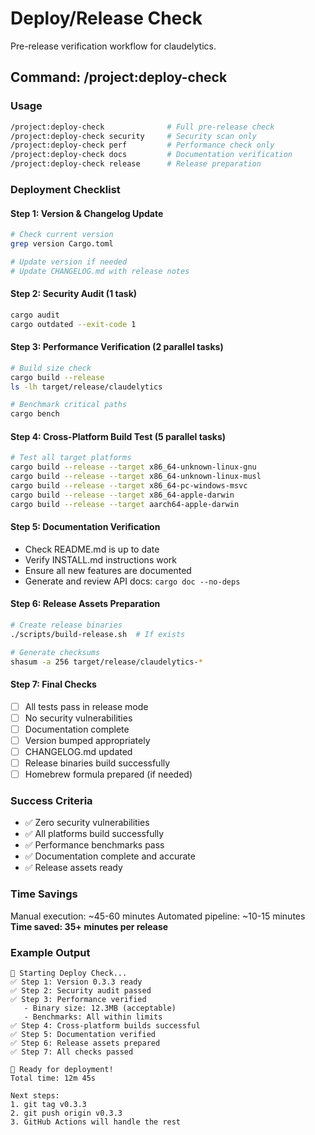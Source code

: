 # Deploy/Release Check

Pre-release verification workflow for claudelytics.

## Command: /project:deploy-check

### Usage
```bash
/project:deploy-check              # Full pre-release check
/project:deploy-check security     # Security scan only
/project:deploy-check perf         # Performance check only
/project:deploy-check docs         # Documentation verification
/project:deploy-check release      # Release preparation
```

### Deployment Checklist

#### Step 1: Version & Changelog Update
```bash
# Check current version
grep version Cargo.toml

# Update version if needed
# Update CHANGELOG.md with release notes
```

#### Step 2: Security Audit (1 task)
```bash
cargo audit
cargo outdated --exit-code 1
```

#### Step 3: Performance Verification (2 parallel tasks)
```bash
# Build size check
cargo build --release
ls -lh target/release/claudelytics

# Benchmark critical paths
cargo bench
```

#### Step 4: Cross-Platform Build Test (5 parallel tasks)
```bash
# Test all target platforms
cargo build --release --target x86_64-unknown-linux-gnu
cargo build --release --target x86_64-unknown-linux-musl  
cargo build --release --target x86_64-pc-windows-msvc
cargo build --release --target x86_64-apple-darwin
cargo build --release --target aarch64-apple-darwin
```

#### Step 5: Documentation Verification
- Check README.md is up to date
- Verify INSTALL.md instructions work
- Ensure all new features are documented
- Generate and review API docs: `cargo doc --no-deps`

#### Step 6: Release Assets Preparation
```bash
# Create release binaries
./scripts/build-release.sh  # If exists

# Generate checksums
shasum -a 256 target/release/claudelytics-*
```

#### Step 7: Final Checks
- [ ] All tests pass in release mode
- [ ] No security vulnerabilities
- [ ] Documentation complete
- [ ] Version bumped appropriately
- [ ] CHANGELOG.md updated
- [ ] Release binaries build successfully
- [ ] Homebrew formula prepared (if needed)

### Success Criteria
- ✅ Zero security vulnerabilities
- ✅ All platforms build successfully
- ✅ Performance benchmarks pass
- ✅ Documentation complete and accurate
- ✅ Release assets ready

### Time Savings
Manual execution: ~45-60 minutes
Automated pipeline: ~10-15 minutes
**Time saved: 35+ minutes per release**

### Example Output
```
🚀 Starting Deploy Check...
✅ Step 1: Version 0.3.3 ready
✅ Step 2: Security audit passed
✅ Step 3: Performance verified
   - Binary size: 12.3MB (acceptable)
   - Benchmarks: All within limits
✅ Step 4: Cross-platform builds successful
✅ Step 5: Documentation verified
✅ Step 6: Release assets prepared
✅ Step 7: All checks passed

🎉 Ready for deployment!
Total time: 12m 45s

Next steps:
1. git tag v0.3.3
2. git push origin v0.3.3
3. GitHub Actions will handle the rest
```
